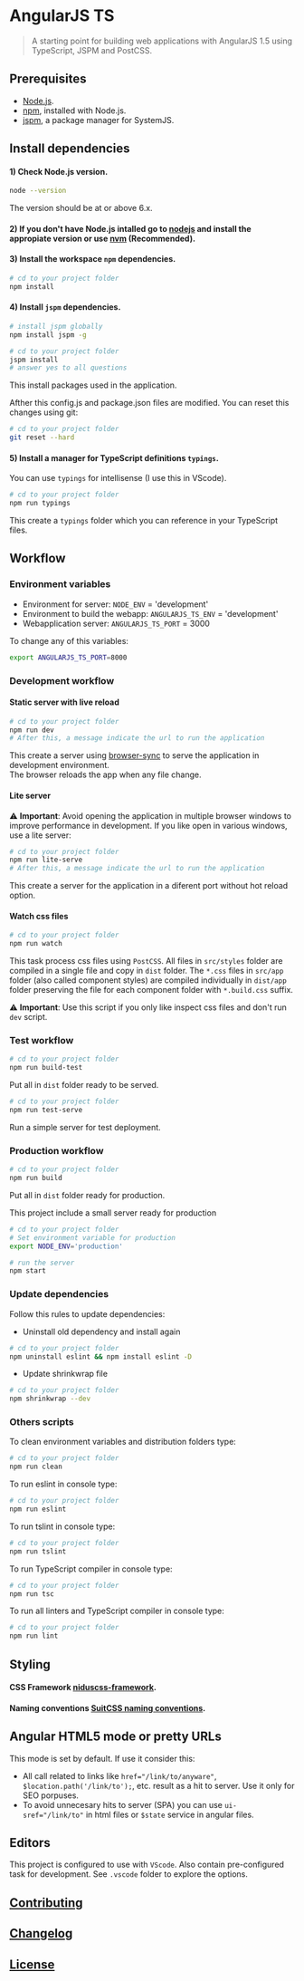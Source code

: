 # AngularJS TS

> A starting point for building web applications with AngularJS 1.5 using TypeScript, JSPM and PostCSS.


## Prerequisites

- [Node.js](https://nodejs.org/en/download/).
- [npm](https://www.npmjs.com/), installed with Node.js.
- [jspm](http://jspm.io/), a package manager for SystemJS.


## Install dependencies

#### 1) Check Node.js version.
```sh
node --version
```
The version should be at or above 6.x.

#### 2) If you don't have Node.js intalled go to [nodejs](https://nodejs.org/en/download/) and install the appropiate version or use [nvm](http://www.sergiolepore.net/2014/06/30/nvm-instalando-y-usando-node-version-manager/) (Recommended).

#### 3) Install the workspace `npm` dependencies.
```sh
# cd to your project folder
npm install
```

#### 4) Install `jspm` dependencies.
```sh
# install jspm globally
npm install jspm -g

# cd to your project folder
jspm install
# answer yes to all questions
```
This install packages used in the application.

Afther this config.js and package.json files are modified. You can reset this changes using git:

```sh
# cd to your project folder
git reset --hard
```

#### 5) Install a manager for TypeScript definitions `typings`.
You can use `typings` for intellisense (I use this in VScode).

```sh
# cd to your project folder
npm run typings
```
This create a `typings` folder which you can reference in your TypeScript files.


## Workflow

### Environment variables

- Environment for server: `NODE_ENV` = 'development'
- Environment to build the webapp: `ANGULARJS_TS_ENV` = 'development'
- Webapplication server: `ANGULARJS_TS_PORT` = 3000

To change any of this variables:

```sh
export ANGULARJS_TS_PORT=8000
```

### Development workflow

#### Static server with live reload
```sh
# cd to your project folder
npm run dev
# After this, a message indicate the url to run the application
```
This create a server using [browser-sync](https://www.npmjs.com/package/browser-sync) to serve the application in development environment.  
The browser reloads the app when any file change.

#### Lite server
:warning: **Important**: Avoid opening the application in multiple browser windows to improve performance in development.
If you like open in various windows, use a lite server:

```sh
# cd to your project folder
npm run lite-serve
# After this, a message indicate the url to run the application
```
This create a server for the application in a diferent port without hot reload option.

#### Watch css files
```sh
# cd to your project folder
npm run watch
```

This task process css files using `PostCSS`. All files in `src/styles` folder are compiled in a single file and copy in `dist`
folder. The `*.css` files in `src/app` folder (also called component styles) are compiled individually in `dist/app` folder preserving the file for each component folder with `*.build.css` suffix.

:warning: **Important**: Use this script if you only like inspect css files and don't run `dev` script.

### Test workflow
```sh
# cd to your project folder
npm run build-test
```
Put all in `dist` folder ready to be served.

```sh
# cd to your project folder
npm run test-serve
```
Run a simple server for test deployment.

### Production workflow
```sh
# cd to your project folder
npm run build
```
Put all in `dist` folder ready for production.

This project include a small server ready for production

```sh
# cd to your project folder
# Set environment variable for production
export NODE_ENV='production'

# run the server
npm start
```

### Update dependencies
Follow this rules to update dependencies:

- Uninstall old dependency and install again

```sh
# cd to your project folder
npm uninstall eslint && npm install eslint -D
```

- Update shrinkwrap file

```sh
# cd to your project folder
npm shrinkwrap --dev
```

### Others scripts

To clean environment variables and distribution folders type:

```sh
# cd to your project folder
npm run clean
```

To run eslint in console type:

```sh
# cd to your project folder
npm run eslint
```

To run tslint in console type:

```sh
# cd to your project folder
npm run tslint
```

To run TypeScript compiler in console type:

```sh
# cd to your project folder
npm run tsc
```

To run all linters and TypeScript compiler in console type:

```sh
# cd to your project folder
npm run lint
```


## Styling

#### CSS Framework **[niduscss-framework](https://github.com/nimedev/niduscss-framework)**.

#### Naming conventions **[SuitCSS naming conventions](https://github.com/suitcss/suit/blob/master/doc/naming-conventions.md)**.

## Angular HTML5 mode or pretty URLs

This mode is set by default. If use it consider this:

- All call related to links like `href="/link/to/anyware"`, `$location.path('/link/to');`, etc. result as a hit to server. Use it only for SEO porpuses.
- To avoid unnecesary hits to server (SPA) you can use `ui-sref="/link/to"` in html files or `$state` service in angular files.


## Editors
This project is configured to use with `VScode`. Also contain pre-configured task for development. See `.vscode` folder to explore the options.


## [Contributing](CONTRIBUTING.md)


## [Changelog](CHANGELOG.md)


## [License](LICENSE.md)
